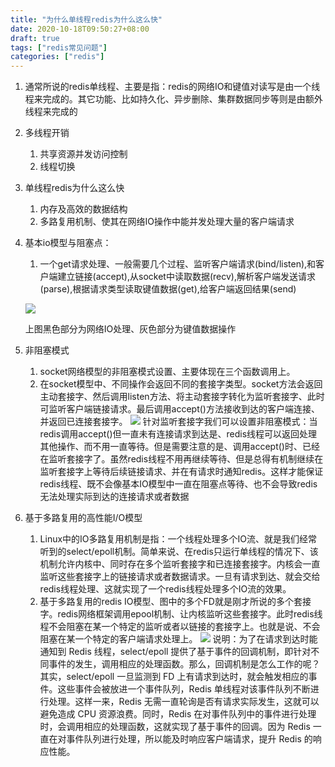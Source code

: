 ```yaml
---
title: "为什么单线程redis为什么这么快"
date: 2020-10-18T09:50:27+08:00
draft: true
tags: ["redis常见问题"]
categories: ["redis"]
---
```


1. 通常所说的redis单线程、主要是指：redis的网络IO和键值对读写是由一个线程来完成的。其它功能、比如持久化、异步删除、集群数据同步等则是由额外线程来完成的
2. 多线程开销
	1. 共享资源并发访问控制
	2. 线程切换
3. 单线程redis为什么这么快
	1. 内存及高效的数据结构
	2. 多路复用机制、使其在网络IO操作中能并发处理大量的客户端请求
4. 基本io模型与阻塞点：
	1. 一个get请求处理、一般需要几个过程、监听客户端请求(bind/listen),和客户端建立链接(accept),从socket中读取数据(recv),解析客户端发送请求(parse),根据请求类型读取键值数据(get),给客户端返回结果(send)

	![](/images/goredis/redis-value-data-009.jpg)

	上图黑色部分为网络IO处理、灰色部分为键值数据操作
5. 非阻塞模式
	1. socket网络模型的非阻塞模式设置、主要体现在三个函数调用上。
	2. 在socket模型中、不同操作会返回不同的套接字类型。socket方法会返回主动套接字、然后调用listen方法、将主动套接字转化为监听套接字、此时可监听客户端链接请求。最后调用accept()方法接收到达的客户端连接、并返回已连接套接字。
	![](/images/goredis/redis-value-data-010.jpg)
	针对监听套接字我们可以设置非阻塞模式：当redis调用accept()但一直未有连接请求到达是、redis线程可以返回处理其他操作、而不用一直等待。但是需要注意的是、调用accept()时、已经在监听套接字了。虽然redis线程不用再继续等待、但是总得有机制继续在监听套接字上等待后续链接请求、并在有请求时通知redis。这样才能保证redis线程、既不会像基本IO模型中一直在阻塞点等待、也不会导致redis无法处理实际到达的连接请求或者数据
6. 基于多路复用的高性能I/O模型
	1. Linux中的IO多路复用机制是指：一个线程处理多个IO流、就是我们经常听到的select/epoll机制。简单来说、在redis只运行单线程的情况下、该机制允许内核中、同时存在多个监听套接字和已连接套接字。内核会一直监听这些套接字上的链接请求或者数据请求。一旦有请求到达、就会交给redis线程处理、这就实现了一个redis线程处理多个IO流的效果。
	2. 基于多路复用的redis IO模型、图中的多个FD就是刚才所说的多个套接字。redis网络框架调用epool机制、让内核监听这些套接字。此时redis线程不会阻塞在某一个特定的监听或者以链接的套接字上。也就是说、不会阻塞在某一个特定的客户端请求处理上。
	![](/images/goredis/redis-value-data-011.jpg)
	说明：为了在请求到达时能通知到 Redis 线程，select/epoll 提供了基于事件的回调机制，即针对不同事件的发生，调用相应的处理函数。那么，回调机制是怎么工作的呢？其实，select/epoll 一旦监测到 FD 上有请求到达时，就会触发相应的事件。这些事件会被放进一个事件队列，Redis 单线程对该事件队列不断进行处理。这样一来，Redis 无需一直轮询是否有请求实际发生，这就可以避免造成 CPU 资源浪费。同时，Redis 在对事件队列中的事件进行处理时，会调用相应的处理函数，这就实现了基于事件的回调。因为 Redis 一直在对事件队列进行处理，所以能及时响应客户端请求，提升 Redis 的响应性能。